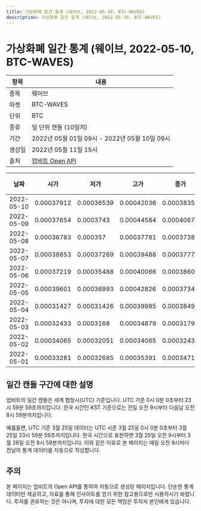 ```yaml
---
title: 가상화폐 일간 통계 (웨이브, 2022-05-10, BTC-WAVES)
description: 가상화폐 일간 통계 (웨이브, 2022-05-10, BTC-WAVES)
---
```



가상화폐 일간 통계 (웨이브, 2022-05-10, BTC-WAVES)
===

|항목|내용|
|--|--|
|종목|웨이브|
|마켓|BTC-WAVES|
|단위|BTC|
|종류|일 단위 캔들 (10일치)|
|기간|2022년 05월 01일 09시 - 2022년 05월 10일 09시|
|생성일|2022년 05월 11일 15시|
|출처|[업비트 Open API](https://docs.upbit.com)|


|날짜|시가|저가|고가|종가|비고|
|--|--|--|--|--|--|
|2022-05-10|0.00037912|0.00036539|0.00042036|0.00038354|    |
|2022-05-09|0.00037654|0.0003743|0.00044584|0.00040674|    |
|2022-05-08|0.00036783|0.000357|0.00037781|0.00037381|    |
|2022-05-07|0.00038853|0.00037269|0.00039488|0.00037774|    |
|2022-05-06|0.00037219|0.00035488|0.00040066|0.00038605|    |
|2022-05-05|0.00039601|0.00036993|0.00042826|0.00037344|    |
|2022-05-04|0.00031427|0.00031426|0.00039985|0.00038496|    |
|2022-05-03|0.00032433|0.0003168|0.00034879|0.00031796|    |
|2022-05-02|0.00034065|0.00032051|0.00034065|0.00032435|    |
|2022-05-01|0.00033281|0.00032685|0.00035391|0.00034714|    |


일간 캔들 구간에 대한 설명
---


업비트의 일간 캔들은 세계 협정시(UTC) 기준입니다. 
UTC 기준 0시 0분 0초부터 23시 59분 59초까지입니다. 
한국 시간인 KST 기준으로는 전일 오전 9시부터 다음날 오전 8시 59분까지입니다. 


예를들면, UTC 기준 3월 25일 데이터는 UTC 시준 3월 25일 0시 0분 0초부터 3월 25일 23시 59분 59초까지입니다. 
한국 시간으로 표현하면 3월 25일 오전 9시부터 3월 26일 오전 8시 59분까지입니다. 
이와 같은 이유로 본 페이지는 매일 오전 9시마다 전날의 통계 데이터를 자동으로 작성합니다. 


주의
---


본 페이지는 업비트의 Open API를 통하여 자동으로 생성된 페이지입니다. 
단순한 통계 데이터만 제공하고, 자료를 통해 인사이트를 얻기 위한 참고용으로만 사용하시기 바랍니다. 
투자를 권유하는 것은 아니며, 투자에 대한 모든 책임은 투자자 본인에게 있습니다. 
